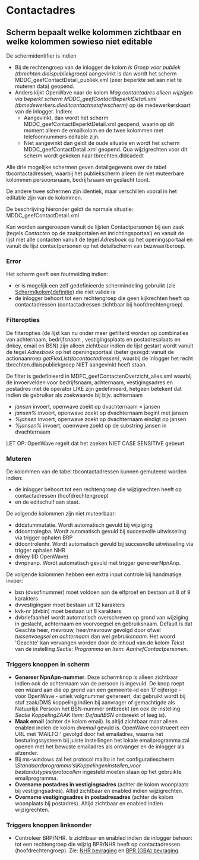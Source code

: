 # Contactadres

## Scherm bepaalt welke kolommen zichtbaar en welke kolommen sowieso niet editable

De schermidentifier is indien

- Bij de rechtengroep van de inlogger de kolom _Is Groep voor publiek (tbrechten.dlaispubliekgroep)_ aangevinkt is dan wordt het scherm MDDC_geefContactDetail_publiek.xml (zeer beperkte set aan niet te muteren data) geopend.
- Anders kijkt OpenWave naar de kolom _Mag contactadres alleen wijzigen via beperkt scherm MDDC_geefContactBeperktDetail.xml (tbmedewerkers.dleditcontactmetafwscherm)_ op de medewerkerskaart van de inlogger. Indien:
  - Aangevinkt, dan wordt het scherm MDDC_geefContactBeperktDetail.xml geopend, waarin op dit moment alleen de emailkolom en de twee kolommen met telefoonnummers editable zijn.
  - Niet aangevinkt dan geldt de oude situatie en wordt het scherm MDDC_geefContactDetail.xml geopend. Qua wijzigrechten voor dit scherm wordt gekeken naar tbrechten.dldcadedt

Alle drie mogelijke schermen geven detailgegevens over de tabel tbcontactadressen, waarbij het publiekscherm alleen
de niet muteerbare kolommen persoonsnaam, bedrijfsnaam en geslacht toont.

De andere twee schermen zijn identiek, maar verschillen vooral in het editable zijn van de kolommen.

De beschrijving hieronder geldt de normale situatie: MDDC_geefContactDetail.xml

Kan worden aangeroepen vanuit de lijsten Contactpersonen bij een zaak (tegels _Contacten_ op de zaakportalen en inrichtingsportaal) en vanuit de lijst met alle contacten vanuit de tegel _Adresboek_ op het openingsportaal en vanuit de lijst contactpersonen op het detailscherm van bezwaar/beroep.

### Error

Het scherm geeft een foutmelding indien:

- er is mogelijk een zelf gedefinieerde schermindeling gebruikt (zie [Scherm(kolom)definitie](/docs/instellen_inrichten/schermdefinitie/README.md)) die niet valide is
- de inlogger behoort tot een rechtengroep die geen kijkrechten heeft op contactadressen (contactadressen zichtbaar bij hoofdrechtengroep).

### Filteropties

De filteropties (de lijst kan nu onder meer gefilterd worden op combinaties van achternaam, bedrijfsnaam , vestigingsplaats en postadresplaats en dnkey, email en BSN) zijn alleen zichtbaar indien de lijst gestart wordt vanuit de tegel _Adresboek_ op het openingsportaal (beter gezegd: vanuit de actionaanroep _getFlexList(tbcontactadressen)_, waarbij de inlogger het recht tbrechten.dlaispubliekgroep NIET aangevinkt heeft staan.

De filter is gedefinieerd in MDFC_geefContactenOverzicht_alles.xml waarbij de invoervelden voor bedrijfsnaam, achternaam, vestigingsadres en postadres met de operator LIKE zijn gedefinieerd, hetgeen betekent dat indien de gebruiker als zoekwaarde bij bijv. achternaam

- _jansen_ invoert, openwave zoekt op dvachternaam = jansen
- _jansen%_ invoert, openwave zoekt op dvachternaam begint met jansen
- _%jansen_ invoert, openwave zoekt op dvachternaam eindigt op jansen
- _%jansen%_ invoert, openwave zoekt op de substring jansen in dvachternaam

LET OP: OpenWave regelt dat het zoeken NIET CASE SENSITIVE gebeurt

### Muteren

De kolommen van de tabel tbcontactadressen kunnen gemuteerd worden indien:

- de inlogger behoort tot een rechtengroep die wijzigrechten heeft op contactadressen (hoofdrechtengroep)
- en de editschuif aan staat.

De volgende kolommen zijn niet muteerbaar:

- dddatummutatie. Wordt automatisch gevuld bij wijziging
- ddcontrolegba. Wordt automatisch gevuld bij succesvolle uitwisseling via trigger ophalen BRP
- ddcontrolenhr. Wordt automatisch gevuld bij succesvolle uitwisseling via trigger ophalen NHR
- dnkey (ID OpenWave)
- dvnpnanp. Wordt automatisch gevuld met trigger genereerNpnAnp.

De volgende kolommen hebben een extra input controle bij handmatige invoer:

- bsn (dvsofinummer) moet voldoen aan de elfproef en bestaan uit 8 of 9 karakters
- dvvestigingsnr moet bestaan uit 12 karakters
- kvk-nr (dvbin) moet bestaan uit 8 karakters
- dvbriefaanhef wordt automatisch overschreven op grond van wijziging in geslacht, achternaam en voorvoegsel en gebruiksnaam. Default is dat Geachte heer, mevrouw, heer/mevrouw gevolgd door ofwel _tussenvoegsel en achternaam_ dan wel _gebruiksnaam_. Het woord 'Geachte' kan vervangen worden door de inhoud van de kolom _Tekst_ van de instelling _Sectie: Programma_ en _Item: AanhefContactpersonen_.

### Triggers knoppen in scherm

- **Genereer NpnApn-nummer**. Deze schermknop is alleen zichtbaar indien ook de achternaam van de persoon is ingevuld. De knop roept een wizard aan die op grond van een gemeente-id een 17 cijferige - voor OpenWave - uniek volgnummer genereert, dat gebruikt wordt bij stuf zaak/DMS koppeling indien bij aanvrager of gemachtigde als Natuurlijk Persoon het BSN-nummer ontbreekt (en ook de instelling _Sectie KoppelingZAAK Item: DefaultBSN_ ontbreekt of leeg is).
- **Maak email** (achter de kolom email). Is altijd zichtbaar maar alleen enabled indien de kolom _dvemail_ gevuld is. OpenWave construeert een URL met 'MAILTO:' gevolgd door het emailadres, waarna het besturingssysteem bij juiste instellingen het lokale emailprogramma zal openen met het bewuste emailadres als ontvanger en de inlogger als afzender.
- Bij ms-windows zal het protocol mailto in het configuratiescherm _\Standaardprogramma’s\Koppelingen*instellen_voor* bestandstypes/protocollen_ ingesteld moeten staan op het gebruikte emailprogramma.
- **Overname postadres in vestigingsadres** (achter de kolom woonplaats bij vestigingsadres). Altijd zichtbaar en enabled indien wijzigrechten.
- **Overname vestigingsadres in postadresadres** (achter de kolom woonplaats bij postadres). Altijd zichtbaar en enabled indien wijzigrechten.

### Triggers knoppen linksonder

- Controleer BRP/NHR. Is zichtbaar en enabled indien de inlogger behoort tot een rechtengroep die wijzig BPR/NHR heeft op contactadressen (hoofdrechtengroep). Zie: [NHR bevraging](/docs/probleemoplossing/programmablokken/nhr_bevraging.md) en [BPR (GBA) bevraging](/docs/probleemoplossing/programmablokken/bpr_bevraging.md).
